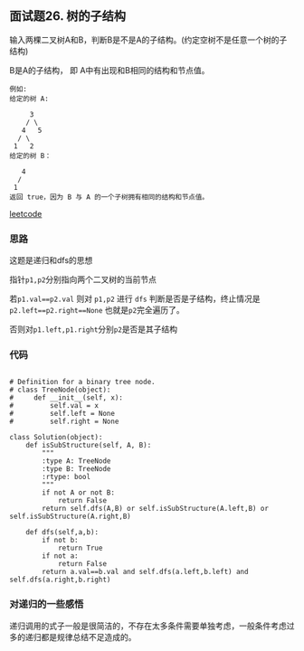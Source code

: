 ## 面试题26. 树的子结构

输入两棵二叉树A和B，判断B是不是A的子结构。(约定空树不是任意一个树的子结构)

B是A的子结构， 即 A中有出现和B相同的结构和节点值。

```
例如:
给定的树 A:

     3
    / \
   4   5
  / \
 1   2
给定的树 B：

   4 
  /
 1
返回 true，因为 B 与 A 的一个子树拥有相同的结构和节点值。

```

[leetcode](https://leetcode-cn.com/problems/shu-de-zi-jie-gou-lcof/)


### 思路

这题是递归和dfs的思想

指针`p1,p2`分别指向两个二叉树的当前节点

若`p1.val==p2.val` 则对 `p1,p2` 进行 `dfs` 判断是否是子结构，终止情况是 `p2.left==p2.right==None` 也就是`p2`完全遍历了。

否则对`p1.left,p1.right`分别`p2`是否是其子结构


### 代码
```

# Definition for a binary tree node.
# class TreeNode(object):
#     def __init__(self, x):
#         self.val = x
#         self.left = None
#         self.right = None

class Solution(object):
    def isSubStructure(self, A, B):
        """
        :type A: TreeNode
        :type B: TreeNode
        :rtype: bool
        """
        if not A or not B:
            return False
        return self.dfs(A,B) or self.isSubStructure(A.left,B) or self.isSubStructure(A.right,B)

    def dfs(self,a,b):
        if not b:
            return True
        if not a:
            return False
        return a.val==b.val and self.dfs(a.left,b.left) and self.dfs(a.right,b.right)
```


### 对递归的一些感悟

递归调用的式子一般是很简洁的，不存在太多条件需要单独考虑，一般条件考虑过多的递归都是规律总结不足造成的。
